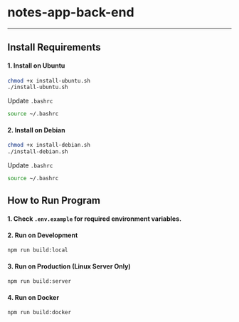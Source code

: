 # notes-app-back-end

---

## Install Requirements

#### 1. Install on Ubuntu

```bash
chmod +x install-ubuntu.sh
./install-ubuntu.sh
```

Update `.bashrc`

```bash
source ~/.bashrc
```

#### 2. Install on Debian

```bash
chmod +x install-debian.sh
./install-debian.sh
```

Update `.bashrc`

```bash
source ~/.bashrc
```

## How to Run Program

#### 1. Check `.env.example` for required environment variables.

#### 2. Run on Development

```bash
npm run build:local
```

#### 3. Run on Production (Linux Server Only)

```bash
npm run build:server
```

#### 4. Run on Docker

```bash
npm run build:docker
```
